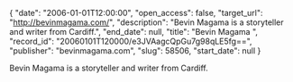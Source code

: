 {
  "date": "2006-01-01T12:00:00", 
  "open_access": false, 
  "target_url": "http://bevinmagama.com/", 
  "description": "Bevin Magama is a storyteller and writer from Cardiff.", 
  "end_date": null, 
  "title": "Bevin Magama ", 
  "record_id": "20060101T120000/e3JVAagcQpGu7g98qLE5fg==", 
  "publisher": "bevinmagama.com", 
  "slug": 58506, 
  "start_date": null
}

Bevin Magama is a storyteller and writer from Cardiff.